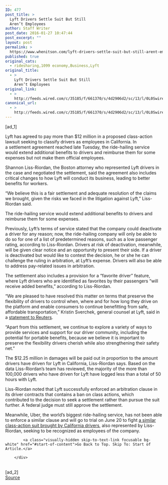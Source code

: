 ```yaml
---
ID: 477
post_title: >
  Lyft Drivers Settle Suit But Still
  Aren’t Employees
author: Staff Writer
post_date: 2016-01-27 10:47:44
post_excerpt: ""
layout: post
permalink: >
  https://www.whenitson.com/lyft-drivers-settle-suit-but-still-arent-employees/
published: true
original_cats:
  - ridesharing,1099 economy,Business,Lyft
original_title:
  - >
    Lyft Drivers Settle Suit But Still
    Aren’t Employees
original_link:
  - >
    http://feeds.wired.com/c/35185/f/661370/s/4d2906d2/sc/13/l/0L0Swired0N0C20A160C0A10Clyft0Edrivers0Esettle0Esuit0Ebut0Estill0Earent0Eemployees0C/story01.htm
canonical_url:
  - >
    http://feeds.wired.com/c/35185/f/661370/s/4d2906d2/sc/13/l/0L0Swired0N0C20A160C0A10Clyft0Edrivers0Esettle0Esuit0Ebut0Estill0Earent0Eemployees0C/story01.htm
---
```

 [ad_1]
<br><div id=""><p>Lyft has agreed to pay more than $12 million in a proposed class-action lawsuit seeking to classify drivers as employees in California. In a settlement agreement reached late Tuesday, the ride-hailing service would extend additional benefits to drivers and reimburse them for some expenses but not make them official employees.</p>
<p>Shannon Liss-Riordan, the Boston attorney who represented Lyft drivers in the case and negotiated the settlement, said the agreement also includes critical changes to how Lyft will conduct its business, leading to better benefits for workers.</p>
<p>“We believe this is a fair settlement and adequate resolution of the claims we brought, given the risks we faced in the litigation against Lyft,” Liss-Riordan said.</p>
<p data-js="fader" class="pullquote carve fader">
	The ride-hailing service would extend additional benefits to drivers and reimburse them for some expenses.	<span class="attribution"/>
</p>

<p>Previously, Lyft’s terms of service stated that the company could deactivate a driver for any reason; now, the ride-hailing company will only be able to do so for one of a list of predetermined reasons, such as a low passenger rating, according to Liss-Riordan. Drivers at risk of deactivation, meanwhile, will be given clear notice and an opportunity to present their side. If a driver is deactivated but would like to contest the decision, he or she he can challenge the ruling in arbitration, at Lyft’s expense. Drivers will also be able to address pay-related issues in arbitration.</p>
<p>The settlement also includes a provision for a “favorite driver” feature, where Lyft drivers who are identified as favorites by their passengers “will receive added benefits,” according to Liss-Riordan.</p>



<p>“We are pleased to have resolved this matter on terms that preserve the flexibility of drivers to control when, where and for how long they drive on the platform and enable consumers to continue benefitting from safe, affordable transportation,” Kristin Sverchek, general counsel at Lyft, said in a <a href="http://www.reuters.com/article/us-lyft-drivers-settlement-idUSKCN0V50FR?feedType=RSS&amp;feedName=technologyNews">statement to Reuters</a>.</p>
<p>“Apart from this settlement, we continue to explore a variety of ways to provide services and support for our driver community, including the potential for portable benefits, because we believe it is important to preserve the flexibility drivers cherish while also strengthening their safety net.”</p>
<p>The $12.25 million in damages will be paid out in proportion to the amount drivers have driven for Lyft in California, Liss-Riordan says. Based on the data Liss-Riordan’s team has reviewed, the majority of the more than 100,000 drivers who have driven for Lyft have logged less than a total of 50 hours with Lyft.</p>
<p>Liss-Riordan noted that Lyft successfully enforced an arbitration clause in its driver contracts that contains a ban on class actions, which contributed to the decision to seek a settlement rather than pursue the suit further. A federal judge must still approve the settlement.</p>
<p>Meanwhile, Uber, the world’s biggest ride-hailing service, has not been able to enforce a similar clause and will go to trial on June 20 to fight <a href="http://www.wired.com/2015/12/uber-class-action-suit-expands/">a similar class-action suit brought by California drivers</a>, also represented by Liss-Riordan, seeking to be recognized as employees of the company.</p>

			<a class="visually-hidden skip-to-text-link focusable bg-white" href="#start-of-content">Go Back to Top. Skip To: Start of Article.</a>

		</div>
<br>[ad_2]
<br><a href="http://feeds.wired.com/c/35185/f/661370/s/4d2906d2/sc/13/l/0L0Swired0N0C20A160C0A10Clyft0Edrivers0Esettle0Esuit0Ebut0Estill0Earent0Eemployees0C/story01.htm">Source </a>